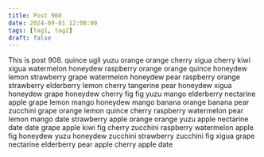 ```yaml
---
title: Post 908
date: 2024-09-01 12:00:00
tags: [tag1, tag2]
draft: false
---
```

This is post 908.
quince
ugli
yuzu
orange
orange
cherry
xigua
cherry
kiwi
xigua
watermelon
honeydew
raspberry
orange
orange
quince
honeydew
lemon
strawberry
grape
watermelon
honeydew
pear
raspberry
orange
strawberry
elderberry
lemon
cherry
tangerine
pear
honeydew
xigua
honeydew
grape
honeydew
cherry
fig
fig
yuzu
mango
elderberry
nectarine
apple
grape
lemon
mango
honeydew
mango
banana
orange
banana
pear
zucchini
grape
orange
lemon
quince
cherry
raspberry
watermelon
pear
lemon
mango
date
strawberry
apple
orange
orange
yuzu
apple
nectarine
date
date
grape
apple
kiwi
fig
cherry
zucchini
raspberry
watermelon
apple
fig
honeydew
yuzu
honeydew
zucchini
strawberry
zucchini
fig
xigua
grape
nectarine
elderberry
pear
apple
cherry
apple
date
